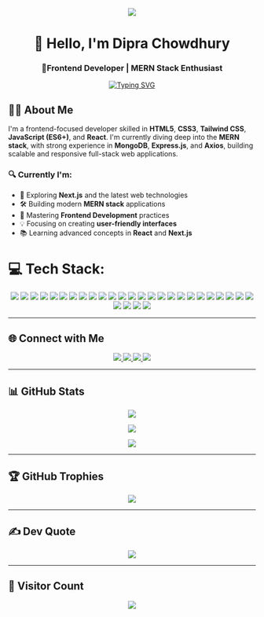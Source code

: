 <div align="center">
  <img src="https://i.ibb.co/d46LJNsn/Black-and-Yellow-Web-Developer-Linked-In-Banner.png"/>
</div>

<h1 align="center">👋 Hello, I'm Dipra Chowdhury</h1>
<h3 align="center">🚀Frontend Developer | MERN Stack Enthusiast</h3>

<p align="center">
  <a href="https://git.io/typing-svg" target="_blank">
    <img src="https://readme-typing-svg.demolab.com?font=Poppins&weight=500&size=27&duration=2000&pause=1000&color=EDF73F&width=435&lines=%C2%A0%C2%A0%C2%A0%C2%A0Welcome+to+my+GitHub+profile;%C2%A0%C2%A0%C2%A0%C2%A0I'm+a+Frontend+Developer;%C2%A0%C2%A0%C2%A0%C2%A0I'm+a+MERN+Stack+Enthusiast;%C2%A0%C2%A0%C2%A0%C2%A0I'm+a+Competitive+Programmer;%C2%A0%C2%A0%C2%A0%C2%A0I'm+a+Curious+Coder+%26+Fixer" alt="Typing SVG" />
  </a>
</p>

## 👨‍💻 About Me

I'm a frontend-focused developer skilled in **HTML5**, **CSS3**, **Tailwind CSS**, **JavaScript (ES6+)**, and **React**. I'm currently diving deep into the **MERN stack**, with strong experience in **MongoDB**, **Express.js**, and **Axios**, building scalable and responsive full-stack web applications.

### 🔍 Currently I'm:
- 🚀 Exploring **Next.js** and the latest web technologies  
- 🛠 Building modern **MERN stack** applications  
- 🎯 Mastering **Frontend Development** practices  
- 💡 Focusing on creating **user-friendly interfaces**  
- 📚 Learning advanced concepts in **React** and **Next.js**


# 💻 Tech Stack:
<div align="center">

  <img src="https://img.shields.io/badge/css3-%231572B6.svg?style=for-the-badge&logo=css3&logoColor=white" />
  <img src="https://img.shields.io/badge/javascript-%23323330.svg?style=for-the-badge&logo=javascript&logoColor=%23F7DF1E" />
  <img src="https://img.shields.io/badge/html5-%23E34F26.svg?style=for-the-badge&logo=html5&logoColor=white" />
  <img src="https://img.shields.io/badge/firebase-%23039BE5.svg?style=for-the-badge&logo=firebase" />
  <img src="https://img.shields.io/badge/vercel-%23000000.svg?style=for-the-badge&logo=vercel&logoColor=white" />
  <img src="https://img.shields.io/badge/netlify-%23000000.svg?style=for-the-badge&logo=netlify&logoColor=#00C7B7" />
  <img src="https://img.shields.io/badge/bootstrap-%238511FA.svg?style=for-the-badge&logo=bootstrap&logoColor=white" />
  <img src="https://img.shields.io/badge/chakra-%234ED1C5.svg?style=for-the-badge&logo=chakraui&logoColor=white" />
  <img src="https://img.shields.io/badge/daisyui-5A0EF8?style=for-the-badge&logo=daisyui&logoColor=white" />
  <img src="https://img.shields.io/badge/express.js-%23404d59.svg?style=for-the-badge&logo=express&logoColor=%2361DAFB" />
  <img src="https://img.shields.io/badge/Flutter-%2302569B.svg?style=for-the-badge&logo=Flutter&logoColor=white" />
  <img src="https://img.shields.io/badge/MUI-%230081CB.svg?style=for-the-badge&logo=mui&logoColor=white" />
  <img src="https://img.shields.io/badge/JWT-black?style=for-the-badge&logo=JSON%20web%20tokens" />
  <img src="https://img.shields.io/badge/NPM-%23CB3837.svg?style=for-the-badge&logo=npm&logoColor=white" />
  <img src="https://img.shields.io/badge/node.js-6DA55F?style=for-the-badge&logo=node.js&logoColor=white" />
  <img src="https://img.shields.io/badge/radix%20ui-161618.svg?style=for-the-badge&logo=radix-ui&logoColor=white" />
  <img src="https://img.shields.io/badge/react-%2320232a.svg?style=for-the-badge&logo=react&logoColor=%2361DAFB" />
  <img src="https://img.shields.io/badge/React_Router-CA4245?style=for-the-badge&logo=react-router&logoColor=white" />
  <img src="https://img.shields.io/badge/-React%20Query-FF4154?style=for-the-badge&logo=react%20query&logoColor=white" />
  <img src="https://img.shields.io/badge/React%20Hook%20Form-%23EC5990.svg?style=for-the-badge&logo=reacthookform&logoColor=white" />
  <img src="https://img.shields.io/badge/tailwindcss-%2338B2AC.svg?style=for-the-badge&logo=tailwind-css&logoColor=white" />
  <img src="https://img.shields.io/badge/vite-%23646CFF.svg?style=for-the-badge&logo=vite&logoColor=white" />
  <img src="https://img.shields.io/badge/firebase-a08021?style=for-the-badge&logo=firebase&logoColor=ffcd34" />
  <img src="https://img.shields.io/badge/MongoDB-%234ea94b.svg?style=for-the-badge&logo=mongodb&logoColor=white" />
  <img src="https://img.shields.io/badge/Canva-%2300C4CC.svg?style=for-the-badge&logo=Canva&logoColor=white" />
  <img src="https://img.shields.io/badge/Dribbble-EA4C89?style=for-the-badge&logo=dribbble&logoColor=white" />
  <img src="https://img.shields.io/badge/figma-%23F24E1E.svg?style=for-the-badge&logo=figma&logoColor=white" />
  <img src="https://img.shields.io/badge/git-%23F05033.svg?style=for-the-badge&logo=git&logoColor=white" />
  <img src="https://img.shields.io/badge/github-%23121011.svg?style=for-the-badge&logo=github&logoColor=white" />

</div>


---

## 🌐 Connect with Me

<p align="center">
  <a href="https://facebook.com/666TheDeceiver666" target="_blank">
    <img src="https://img.shields.io/badge/Facebook-1877F2?style=for-the-badge&logo=facebook&logoColor=white" />
  </a>
  <a href="mailto:santuchowdhuryofficial@gmail.com" target="_blank">
    <img src="https://img.shields.io/badge/Gmail-D14836?style=for-the-badge&logo=gmail&logoColor=white" />
  </a>
  <a href="https://linkedin.com/in/santu-chowdhury-126279143" target="_blank">
    <img src="https://img.shields.io/badge/LinkedIn-0077B5?style=for-the-badge&logo=linkedin&logoColor=white" />
  </a>
  <a href="https://discord.gg/K8eVFrnX" target="_blank">
    <img src="https://img.shields.io/badge/Discord-5865F2?style=for-the-badge&logo=discord&logoColor=white" />
  </a>
</p>

---

## 📊 GitHub Stats

<p align="center">
  <img src="https://github-readme-stats.vercel.app/api?username=santuchy&theme=tokyonight&hide_border=false&include_all_commits=true&count_private=true" />
</p>
<p align="center">
  <img src="https://nirzak-streak-stats.vercel.app/?user=santuchy&theme=tokyonight&hide_border=false" />
</p>
<p align="center">
  <img src="https://github-readme-stats.vercel.app/api/top-langs/?username=santuchy&theme=tokyonight&hide_border=false&layout=compact" />
</p>

---

## 🏆 GitHub Trophies

<p align="center">
  <img src="https://github-profile-trophy.vercel.app/?username=santuchy&theme=radical&no-bg=true&margin-w=10" />
</p>

---

## ✍️ Dev Quote

<p align="center">
  <img src="https://quotes-github-readme.vercel.app/api?type=horizontal&theme=radical" />
</p>

---

## 👀 Visitor Count

<p align="center">
  <img src="https://komarev.com/ghpvc/?username=santuchy&style=for-the-badge&color=red" />
</p>
